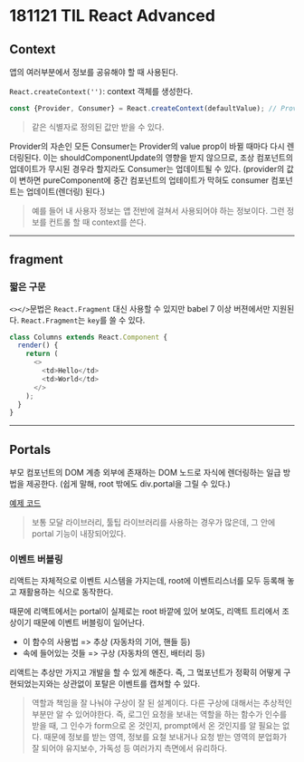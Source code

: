 # 181121 TIL React Advanced 

## Context

앱의 여러부분에서 정보를 공유해야 할 때 사용된다.

`React.createContext('')`: context 객체를 생성한다.

```js
const {Provider, Consumer} = React.createContext(defaultValue); // Provuder와 Consumer 컴ㅍ넌트 (객체)를 만든다.
```

> 같은 식별자로 정의된 값만 받을 수 있다.

Provider의 자손인 모든 Consumer는 Provider의 value prop이 바뀔 때마다 다시 렌더링된다. 이는 shouldComponentUpdate의 영향을 받지 않으므로, 조상 컴포넌트의 업데이트가 무시된 경우라 할지라도 Consumer는 업데이트될 수 있다. (provider의 값이 변하면 pureComponent에 중간 컴포넌트의 업테이트가 막혀도 consumer 컴포넌트는 업데이트(렌더링) 된다.)

> 예를 들어 내 사용자 정보는 앱 전반에 걸쳐서 사용되어야 하는 정보이다. 그런 정보를 컨트롤 할 때 context를 쓴다.

---

## fragment

### 짧은 구문

`<></>`문법은 `React.Fragment` 대신 사용할 수 있지만 babel 7 이상 버젼에서만 지원된다. `React.Fragment`는 `key`를 쓸 수 있다.

```js
class Columns extends React.Component {
  render() {
    return (
      <> 
        <td>Hello</td>
        <td>World</td>
      </>
    );
  }
}
```

---

## Portals

부모 컴포넌트의 DOM 계층 외부에 존재하는 DOM 노드로 자식에 렌더링하는 일급 방법을 제공한다. (쉽게 말해, root 밖에도 div.portal을 그릴 수 있다.)

[예제 코드](https://codepen.io/gaearon/pen/yzMaBd?editors=1010)

> 보통 모달 라이브러리, 툴팁 라이브러리를 사용하는 경우가 많은데, 그 안에 portal 기능이 내장되어있다.


### 이벤트 버블링

리액트는 자체적으로 이벤트 시스템을 가지는데, root에 이벤트리스너를 모두 등록해 놓고 재활용하는 식으로 동작한다.

때문에 리액트에서는 portal이 실제로는 root 바깥에 있어 보여도, 리액트 트리에서 조상이기 때문에 이벤트 버블링이 일어난다. 

- 이 함수의 사용법 => 추상 (자동차의 기어, 핸들 등)
- 속에 들어있는 것들 => 구상 (자동차의 엔진, 배터리 등)

리액트는 추상만 가지고 개발을 할 수 있게 해준다. 즉, 그 멐포넌트가 정확히 어떻게 구현되었는지와는 상관없이 포탈은 이벤트를 캡쳐할 수 있다.

> 역할과 책임을 잘 나눠야 구상이 잘 된 설계이다. 다른 구상에 대해서는 추상적인 부분만 알 수 있어야한다. 즉, 로그인 요청을 보내는 역할을 하는 함수가 인수를 받을 때, 그 인수가 form으로 온 것인지, prompt에서 온 것인지를 알 필요는 없다. 때문에 정보를 받는 영역, 정보를 요철 보내거나 요청 받는 영역의 분업화가 잘 되어야 유지보수, 가독성 등 여러가지 측면에서  유리하다.